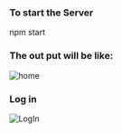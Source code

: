 ### To start the Server
npm start
### The out put will be like:
![home ](https://user-images.githubusercontent.com/79532378/125838662-6e48920d-152b-4cee-aeae-bc5fadda90e0.png)

### Log in
![LogIn](https://user-images.githubusercontent.com/79532378/125839307-10452ffc-37cd-453a-9f54-042b6a2c394f.PNG)


